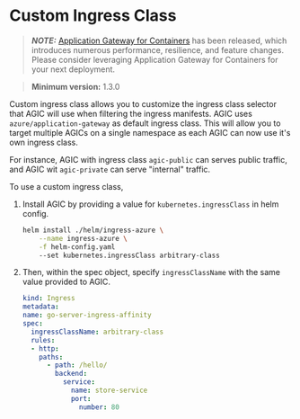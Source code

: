 # Custom Ingress Class

> **_NOTE:_** [Application Gateway for Containers](https://aka.ms/agc) has been released, which introduces numerous performance, resilience, and feature changes. Please consider leveraging Application Gateway for Containers for your next deployment.

> **Minimum version:** 1.3.0

Custom ingress class allows you to customize the ingress class selector that AGIC will use when filtering the ingress manifests. AGIC uses `azure/application-gateway` as default ingress class. This  will allow you to target multiple AGICs on a single namespace as each AGIC can now use it's own ingress class.

For instance, AGIC with ingress class `agic-public` can serves public traffic, and AGIC wit `agic-private` can serve "internal" traffic.

To use a custom ingress class,

1. Install AGIC by providing a value for `kubernetes.ingressClass` in helm config.

    ```bash
    helm install ./helm/ingress-azure \
        --name ingress-azure \
        -f helm-config.yaml
        --set kubernetes.ingressClass arbitrary-class
    ```

2. Then, within the spec object, specify `ingressClassName` with the same value provided to AGIC.

    ```yaml
    kind: Ingress
    metadata:
    name: go-server-ingress-affinity
    spec:
      ingressClassName: arbitrary-class
      rules:
      - http:
        paths:
          - path: /hello/
            backend:
              service:
                name: store-service
                port:
                  number: 80
    ```
